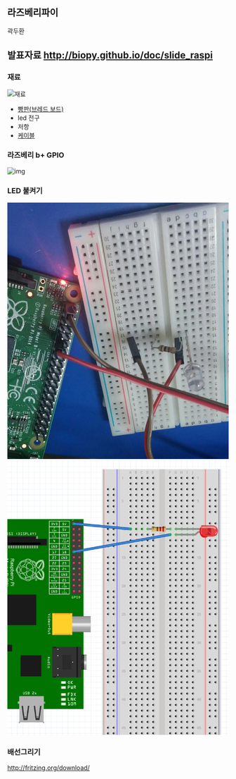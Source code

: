 

## 라즈베리파이
곽두환

## 발표자료 http://biopy.github.io/doc/slide_raspi

### 재료
![재료](http://www.icbank.com/icbank_data/image/shop_product/2014/8AE4D167-FBF2-469D-8190-164240DFE2C0.jpg)

+ [빵판(브레드 보드)](http://www.icbanq.com/shop/product_detail.asp?prod_code=P005535466)
+ led 전구
+ 저항
+ [케이블](http://www.devicemart.co.kr/1113721)

### 라즈베리 b+ GPIO
<img src="http://data.designspark.info/uploads/images/53bc258dc6c0425cb44870b50ab30621" alt="img" style="width: 450px;"/>

### LED 불켜기

![실물](/doc/img/rasledr.jpg)
![구조도](/doc/img/rasled.png)

### 배선그리기
http://fritzing.org/download/

